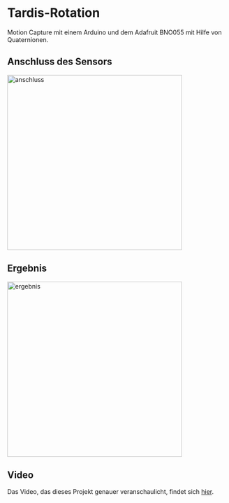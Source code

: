 # Tardis-Rotation
Motion Capture mit einem Arduino und dem Adafruit BNO055 mit Hilfe von Quaternionen. 

## Anschluss des Sensors
<img src="https://user-images.githubusercontent.com/56199607/98297871-64771700-1fb5-11eb-8958-83db30118e06.png" alt="anschluss" width="400">

## Ergebnis
<img src="https://user-images.githubusercontent.com/56199607/93861676-323d7e80-fcc1-11ea-919b-58b3cb857477.png" alt="ergebnis" width="400">

## Video
Das Video, das dieses Projekt genauer veranschaulicht, findet sich [hier](https://github.com/lenaaa-l/Tardis-rotation/tree/master/video).
